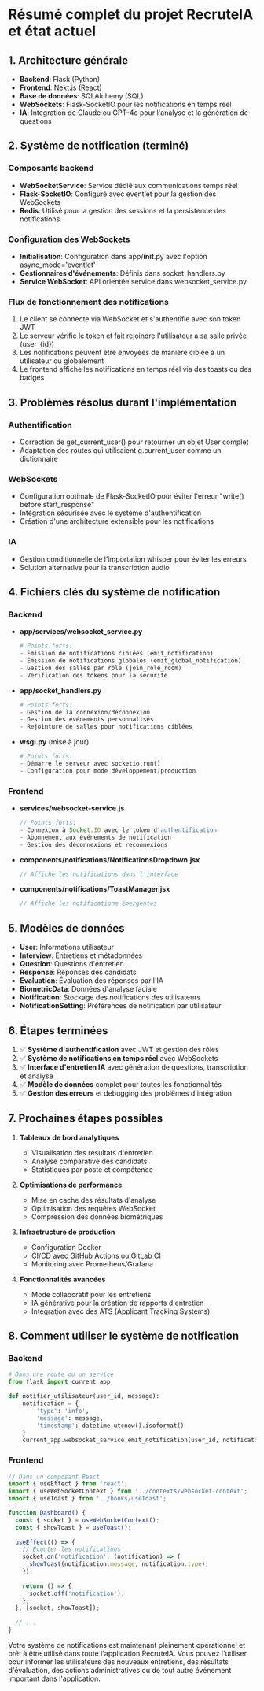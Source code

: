 # Résumé complet du projet RecruteIA et état actuel

## 1. Architecture générale

- **Backend**: Flask (Python)
- **Frontend**: Next.js (React)
- **Base de données**: SQLAlchemy (SQL)
- **WebSockets**: Flask-SocketIO pour les notifications en temps réel
- **IA**: Integration de Claude ou GPT-4o pour l'analyse et la génération de questions

## 2. Système de notification (terminé)

### Composants backend
- **WebSocketService**: Service dédié aux communications temps réel
- **Flask-SocketIO**: Configuré avec eventlet pour la gestion des WebSockets
- **Redis**: Utilisé pour la gestion des sessions et la persistence des notifications

### Configuration des WebSockets
- **Initialisation**: Configuration dans app/__init__.py avec l'option async_mode='eventlet'
- **Gestionnaires d'événements**: Définis dans socket_handlers.py
- **Service WebSocket**: API orientée service dans websocket_service.py

### Flux de fonctionnement des notifications
1. Le client se connecte via WebSocket et s'authentifie avec son token JWT
2. Le serveur vérifie le token et fait rejoindre l'utilisateur à sa salle privée (user_{id})
3. Les notifications peuvent être envoyées de manière ciblée à un utilisateur ou globalement
4. Le frontend affiche les notifications en temps réel via des toasts ou des badges

## 3. Problèmes résolus durant l'implémentation

### Authentification
- Correction de get_current_user() pour retourner un objet User complet
- Adaptation des routes qui utilisaient g.current_user comme un dictionnaire

### WebSockets
- Configuration optimale de Flask-SocketIO pour éviter l'erreur "write() before start_response"
- Intégration sécurisée avec le système d'authentification
- Création d'une architecture extensible pour les notifications

### IA
- Gestion conditionnelle de l'importation whisper pour éviter les erreurs
- Solution alternative pour la transcription audio

## 4. Fichiers clés du système de notification

### Backend
- **app/services/websocket_service.py**
  ```python
  # Points forts:
  - Émission de notifications ciblées (emit_notification)
  - Émission de notifications globales (emit_global_notification)
  - Gestion des salles par rôle (join_role_room)
  - Vérification des tokens pour la sécurité
  ```

- **app/socket_handlers.py**
  ```python
  # Points forts:
  - Gestion de la connexion/déconnexion
  - Gestion des événements personnalisés
  - Rejointure de salles pour notifications ciblées
  ```

- **wsgi.py** (mise à jour)
  ```python
  # Points forts:
  - Démarre le serveur avec socketio.run()
  - Configuration pour mode développement/production
  ```

### Frontend
- **services/websocket-service.js**
  ```javascript
  // Points forts:
  - Connexion à Socket.IO avec le token d'authentification
  - Abonnement aux événements de notification
  - Gestion des déconnexions et reconnexions
  ```

- **components/notifications/NotificationsDropdown.jsx**
  ```javascript
  // Affiche les notifications dans l'interface
  ```

- **components/notifications/ToastManager.jsx**
  ```javascript
  // Affiche les notifications émergentes
  ```

## 5. Modèles de données

- **User**: Informations utilisateur
- **Interview**: Entretiens et métadonnées
- **Question**: Questions d'entretien
- **Response**: Réponses des candidats
- **Evaluation**: Évaluation des réponses par l'IA
- **BiometricData**: Données d'analyse faciale
- **Notification**: Stockage des notifications des utilisateurs
- **NotificationSetting**: Préférences de notification par utilisateur

## 6. Étapes terminées

1. ✅ **Système d'authentification** avec JWT et gestion des rôles
2. ✅ **Système de notifications en temps réel** avec WebSockets
3. ✅ **Interface d'entretien IA** avec génération de questions, transcription et analyse
4. ✅ **Modèle de données** complet pour toutes les fonctionnalités
5. ✅ **Gestion des erreurs** et debugging des problèmes d'intégration

## 7. Prochaines étapes possibles

1. **Tableaux de bord analytiques**
   - Visualisation des résultats d'entretien
   - Analyse comparative des candidats
   - Statistiques par poste et compétence

2. **Optimisations de performance**
   - Mise en cache des résultats d'analyse
   - Optimisation des requêtes WebSocket
   - Compression des données biométriques

3. **Infrastructure de production**
   - Configuration Docker
   - CI/CD avec GitHub Actions ou GitLab CI
   - Monitoring avec Prometheus/Grafana

4. **Fonctionnalités avancées**
   - Mode collaboratif pour les entretiens
   - IA générative pour la création de rapports d'entretien
   - Intégration avec des ATS (Applicant Tracking Systems)

## 8. Comment utiliser le système de notification

### Backend
```python
# Dans une route ou un service
from flask import current_app

def notifier_utilisateur(user_id, message):
    notification = {
        'type': 'info',
        'message': message,
        'timestamp': datetime.utcnow().isoformat()
    }
    current_app.websocket_service.emit_notification(user_id, notification)
```

### Frontend
```javascript
// Dans un composant React
import { useEffect } from 'react';
import { useWebSocketContext } from '../contexts/websocket-context';
import { useToast } from '../hooks/useToast';

function Dashboard() {
  const { socket } = useWebSocketContext();
  const { showToast } = useToast();
  
  useEffect(() => {
    // Écouter les notifications
    socket.on('notification', (notification) => {
      showToast(notification.message, notification.type);
    });
    
    return () => {
      socket.off('notification');
    };
  }, [socket, showToast]);
  
  // ...
}
```

Votre système de notifications est maintenant pleinement opérationnel et prêt à être utilisé dans toute l'application RecruteIA. Vous pouvez l'utiliser pour informer les utilisateurs des nouveaux entretiens, des résultats d'évaluation, des actions administratives ou de tout autre événement important dans l'application.